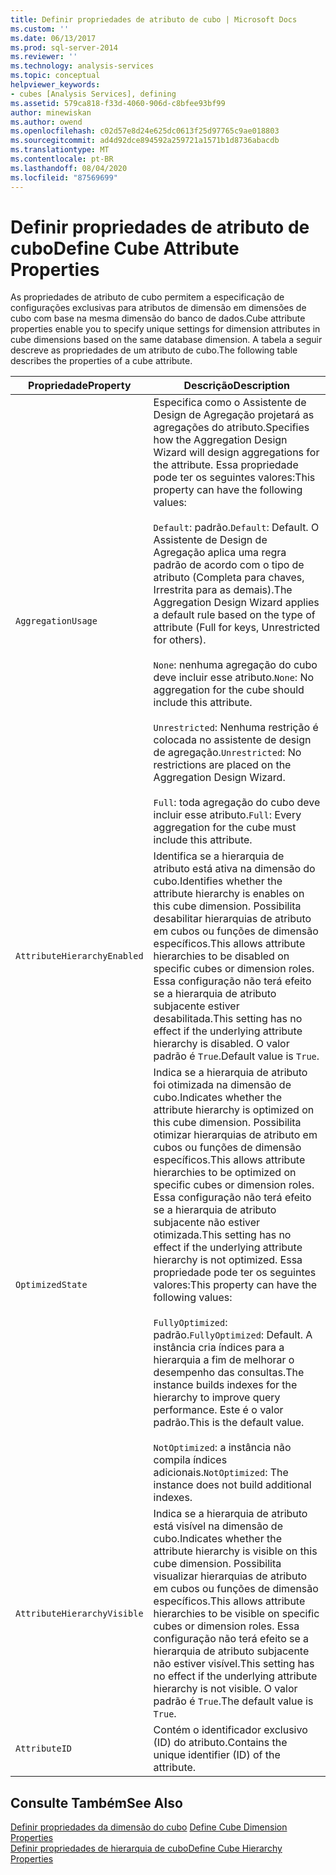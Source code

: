 ```yaml
---
title: Definir propriedades de atributo de cubo | Microsoft Docs
ms.custom: ''
ms.date: 06/13/2017
ms.prod: sql-server-2014
ms.reviewer: ''
ms.technology: analysis-services
ms.topic: conceptual
helpviewer_keywords:
- cubes [Analysis Services], defining
ms.assetid: 579ca818-f33d-4060-906d-c8bfee93bf99
author: minewiskan
ms.author: owend
ms.openlocfilehash: c02d57e8d24e625dc0613f25d97765c9ae018803
ms.sourcegitcommit: ad4d92dce894592a259721a1571b1d8736abacdb
ms.translationtype: MT
ms.contentlocale: pt-BR
ms.lasthandoff: 08/04/2020
ms.locfileid: "87569699"
---
```

# <a name="define-cube-attribute-properties"></a><span data-ttu-id="599d0-102">Definir propriedades de atributo de cubo</span><span class="sxs-lookup"><span data-stu-id="599d0-102">Define Cube Attribute Properties</span></span>
  <span data-ttu-id="599d0-103">As propriedades de atributo de cubo permitem a especificação de configurações exclusivas para atributos de dimensão em dimensões de cubo com base na mesma dimensão do banco de dados.</span><span class="sxs-lookup"><span data-stu-id="599d0-103">Cube attribute properties enable you to specify unique settings for dimension attributes in cube dimensions based on the same database dimension.</span></span> <span data-ttu-id="599d0-104">A tabela a seguir descreve as propriedades de um atributo de cubo.</span><span class="sxs-lookup"><span data-stu-id="599d0-104">The following table describes the properties of a cube attribute.</span></span>  
  
|<span data-ttu-id="599d0-105">Propriedade</span><span class="sxs-lookup"><span data-stu-id="599d0-105">Property</span></span>|<span data-ttu-id="599d0-106">Descrição</span><span class="sxs-lookup"><span data-stu-id="599d0-106">Description</span></span>|  
|--------------|-----------------|  
|`AggregationUsage`|<span data-ttu-id="599d0-107">Especifica como o Assistente de Design de Agregação projetará as agregações do atributo.</span><span class="sxs-lookup"><span data-stu-id="599d0-107">Specifies how the Aggregation Design Wizard will design aggregations for the attribute.</span></span> <span data-ttu-id="599d0-108">Essa propriedade pode ter os seguintes valores:</span><span class="sxs-lookup"><span data-stu-id="599d0-108">This property can have the following values:</span></span><br /><br /> <span data-ttu-id="599d0-109">`Default`: padrão.</span><span class="sxs-lookup"><span data-stu-id="599d0-109">`Default`: Default.</span></span> <span data-ttu-id="599d0-110">O Assistente de Design de Agregação aplica uma regra padrão de acordo com o tipo de atributo (Completa para chaves, Irrestrita para as demais).</span><span class="sxs-lookup"><span data-stu-id="599d0-110">The Aggregation Design Wizard applies a default rule based on the type of attribute (Full for keys, Unrestricted for others).</span></span><br /><br /> <span data-ttu-id="599d0-111">`None`: nenhuma agregação do cubo deve incluir esse atributo.</span><span class="sxs-lookup"><span data-stu-id="599d0-111">`None`: No aggregation for the cube should include this attribute.</span></span><br /><br /> <span data-ttu-id="599d0-112">`Unrestricted`: Nenhuma restrição é colocada no assistente de design de agregação.</span><span class="sxs-lookup"><span data-stu-id="599d0-112">`Unrestricted`: No restrictions are placed on the Aggregation Design Wizard.</span></span><br /><br /> <span data-ttu-id="599d0-113">`Full`: toda agregação do cubo deve incluir esse atributo.</span><span class="sxs-lookup"><span data-stu-id="599d0-113">`Full`: Every aggregation for the cube must include this attribute.</span></span>|  
|`AttributeHierarchyEnabled`|<span data-ttu-id="599d0-114">Identifica se a hierarquia de atributo está ativa na dimensão do cubo.</span><span class="sxs-lookup"><span data-stu-id="599d0-114">Identifies whether the attribute hierarchy is enables on this cube dimension.</span></span> <span data-ttu-id="599d0-115">Possibilita desabilitar hierarquias de atributo em cubos ou funções de dimensão específicos.</span><span class="sxs-lookup"><span data-stu-id="599d0-115">This allows attribute hierarchies to be disabled on specific cubes or dimension roles.</span></span> <span data-ttu-id="599d0-116">Essa configuração não terá efeito se a hierarquia de atributo subjacente estiver desabilitada.</span><span class="sxs-lookup"><span data-stu-id="599d0-116">This setting has no effect if the underlying attribute hierarchy is disabled.</span></span> <span data-ttu-id="599d0-117">O valor padrão é `True`.</span><span class="sxs-lookup"><span data-stu-id="599d0-117">Default value is `True`.</span></span>|  
|`OptimizedState`|<span data-ttu-id="599d0-118">Indica se a hierarquia de atributo foi otimizada na dimensão de cubo.</span><span class="sxs-lookup"><span data-stu-id="599d0-118">Indicates whether the attribute hierarchy is optimized on this cube dimension.</span></span> <span data-ttu-id="599d0-119">Possibilita otimizar hierarquias de atributo em cubos ou funções de dimensão específicos.</span><span class="sxs-lookup"><span data-stu-id="599d0-119">This allows attribute hierarchies to be optimized on specific cubes or dimension roles.</span></span> <span data-ttu-id="599d0-120">Essa configuração não terá efeito se a hierarquia de atributo subjacente não estiver otimizada.</span><span class="sxs-lookup"><span data-stu-id="599d0-120">This setting has no effect if the underlying attribute hierarchy is not optimized.</span></span> <span data-ttu-id="599d0-121">Essa propriedade pode ter os seguintes valores:</span><span class="sxs-lookup"><span data-stu-id="599d0-121">This property can have the following values:</span></span><br /><br /> <span data-ttu-id="599d0-122">`FullyOptimized`: padrão.</span><span class="sxs-lookup"><span data-stu-id="599d0-122">`FullyOptimized`: Default.</span></span> <span data-ttu-id="599d0-123">A instância cria índices para a hierarquia a fim de melhorar o desempenho das consultas.</span><span class="sxs-lookup"><span data-stu-id="599d0-123">The instance builds indexes for the hierarchy to improve query performance.</span></span> <span data-ttu-id="599d0-124">Este é o valor padrão.</span><span class="sxs-lookup"><span data-stu-id="599d0-124">This is the default value.</span></span><br /><br /> <span data-ttu-id="599d0-125">`NotOptimized`: a instância não compila índices adicionais.</span><span class="sxs-lookup"><span data-stu-id="599d0-125">`NotOptimized`: The instance does not build additional indexes.</span></span>|  
|`AttributeHierarchyVisible`|<span data-ttu-id="599d0-126">Indica se a hierarquia de atributo está visível na dimensão de cubo.</span><span class="sxs-lookup"><span data-stu-id="599d0-126">Indicates whether the attribute hierarchy is visible on this cube dimension.</span></span> <span data-ttu-id="599d0-127">Possibilita visualizar hierarquias de atributo em cubos ou funções de dimensão específicos.</span><span class="sxs-lookup"><span data-stu-id="599d0-127">This allows attribute hierarchies to be visible on specific cubes or dimension roles.</span></span> <span data-ttu-id="599d0-128">Essa configuração não terá efeito se a hierarquia de atributo subjacente não estiver visível.</span><span class="sxs-lookup"><span data-stu-id="599d0-128">This setting has no effect if the underlying attribute hierarchy is not visible.</span></span> <span data-ttu-id="599d0-129">O valor padrão é `True`.</span><span class="sxs-lookup"><span data-stu-id="599d0-129">The default value is `True`.</span></span>|  
|`AttributeID`|<span data-ttu-id="599d0-130">Contém o identificador exclusivo (ID) do atributo.</span><span class="sxs-lookup"><span data-stu-id="599d0-130">Contains the unique identifier (ID) of the attribute.</span></span>|  
  
## <a name="see-also"></a><span data-ttu-id="599d0-131">Consulte Também</span><span class="sxs-lookup"><span data-stu-id="599d0-131">See Also</span></span>  
 <span data-ttu-id="599d0-132">[Definir propriedades da dimensão do cubo](define-cube-dimension-properties.md) </span><span class="sxs-lookup"><span data-stu-id="599d0-132">[Define Cube Dimension Properties](define-cube-dimension-properties.md) </span></span>  
 [<span data-ttu-id="599d0-133">Definir propriedades de hierarquia de cubo</span><span class="sxs-lookup"><span data-stu-id="599d0-133">Define Cube Hierarchy Properties</span></span>](define-cube-hierarchy-properties.md)  
  
  
